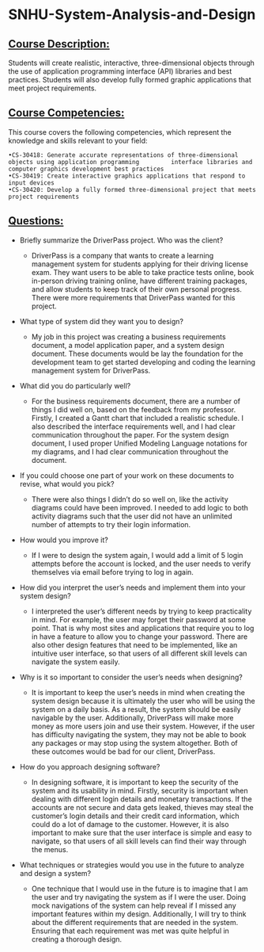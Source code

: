 # SNHU-System-Analysis-and-Design

## <ins>**Course Description:**<ins>

Students will create realistic, interactive, three-dimensional objects through the use of application programming interface (API) libraries and best practices. Students will also develop fully formed graphic applications that meet project requirements.

## <ins>**Course Competencies:**<ins>

This course covers the following competencies, which represent the knowledge and skills relevant to your field:

    •CS-30418: Generate accurate representations of three-dimensional objects using application programming         interface libraries and computer graphics development best practices
    •CS-30419: Create interactive graphics applications that respond to input devices
    •CS-30420: Develop a fully formed three-dimensional project that meets project requirements

## <ins>**Questions:**<ins>
- Briefly summarize the DriverPass project. Who was the client?
    -	DriverPass is a company that wants to create a learning management system for students applying for their driving license exam. They want users to be able to take practice tests online, book in-person driving training online, have different training packages, and allow students to keep track of their own personal progress. There were more requirements that DriverPass wanted for this project.
      
- What type of system did they want you to design?
    - My job in this project was creating a business requirements document, a model application paper, and a system design document. These documents would be lay the foundation for the development team to get started developing and coding the learning management system for DriverPass.

- What did you do particularly well?
    - For the business requirements document, there are a number of things I did well on, based on the feedback from my professor. Firstly, I created a Gantt chart that included a realistic schedule. I also described the interface requirements well, and I had clear communication throughout the paper. For the system design document, I used proper Unified Modeling Language notations for my diagrams, and I had clear communication throughout the document.

- If you could choose one part of your work on these documents to revise, what would you pick?
    - There were also things I didn’t do so well on, like the activity diagrams could have been improved. I needed to add logic to both activity diagrams such that the user did not have an unlimited number of attempts to try their login information.

- How would you improve it?
    - If I were to design the system again, I would add a limit of 5 login attempts before the account is locked, and the user needs to verify themselves via email before trying to log in again.

- How did you interpret the user’s needs and implement them into your system design?
    - I interpreted the user’s different needs by trying to keep practicality in mind. For example, the user may forget their password at some point. That is why most sites and applications that require you to log in have a feature to allow you to change your password. There are also other design features that need to be implemented, like an intuitive user interface, so that users of all different skill levels can navigate the system easily.

- Why is it so important to consider the user’s needs when designing?
    - It is important to keep the user’s needs in mind when creating the system design because it is ultimately the user who will be using the system on a daily basis. As a result, the system should be easily navigable by the user. Additionally, DriverPass will make more money as more users join and use their system. However, if the user has difficulty navigating the system, they may not be able to book any packages or may stop using the system altogether. Both of these outcomes would be bad for our client, DriverPass.

- How do you approach designing software? 
    - In designing software, it is important to keep the security of the system and its usability in mind. Firstly, security is important when dealing with different login details and monetary transactions. If the accounts are not secure and data gets leaked, thieves may steal the customer’s login details and their credit card information, which could do a lot of damage to the customer. However, it is also important to make sure that the user interface is simple and easy to navigate, so that users of all skill levels can find their way through the menus.

- What techniques or strategies would you use in the future to analyze and design a system?
    - One technique that I would use in the future is to imagine that I am the user and try navigating the system as if I were the user. Doing mock navigations of the system can help reveal if I missed any important features within my design. Additionally, I will try to think about the different requirements that are needed in the system. Ensuring that each requirement was met was quite helpful in creating a thorough design.


